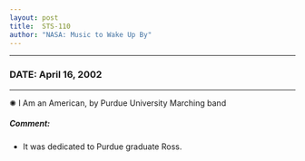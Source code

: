 ```yaml
---
layout: post
title:  STS-110
author: "NASA: Music to Wake Up By"
---
```


----
### DATE: April 16, 2002
----
✺ I Am an American, by Purdue University Marching band

##### Comment:
* It was dedicated to Purdue graduate Ross.

